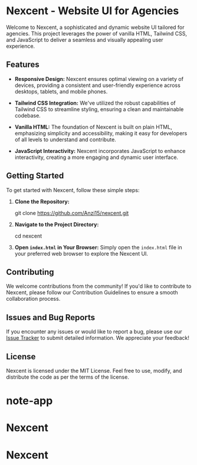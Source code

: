# Nexcent - Website UI for Agencies

Welcome to Nexcent, a sophisticated and dynamic website UI tailored for agencies. This project leverages the power of vanilla HTML, Tailwind CSS, and JavaScript to deliver a seamless and visually appealing user experience.

## Features

- **Responsive Design:** Nexcent ensures optimal viewing on a variety of devices, providing a consistent and user-friendly experience across desktops, tablets, and mobile phones.

- **Tailwind CSS Integration:** We've utilized the robust capabilities of Tailwind CSS to streamline styling, ensuring a clean and maintainable codebase.

- **Vanilla HTML:** The foundation of Nexcent is built on plain HTML, emphasizing simplicity and accessibility, making it easy for developers of all levels to understand and contribute.

- **JavaScript Interactivity:** Nexcent incorporates JavaScript to enhance interactivity, creating a more engaging and dynamic user interface.

## Getting Started

To get started with Nexcent, follow these simple steps:

1. **Clone the Repository:**

   git clone https://github.com/Anzi15/nexcent.git


2. **Navigate to the Project Directory:**

   cd nexcent


3. **Open `index.html` in Your Browser:**
   Simply open the `index.html` file in your preferred web browser to explore the Nexcent UI.

## Contributing

We welcome contributions from the community! If you'd like to contribute to Nexcent, please follow our Contribution Guidelines to ensure a smooth collaboration process.

## Issues and Bug Reports

If you encounter any issues or would like to report a bug, please use our [Issue Tracker](https://github.com/Anzi15/nexcent/issues) to submit detailed information. We appreciate your feedback!

## License

Nexcent is licensed under the MIT License. Feel free to use, modify, and distribute the code as per the terms of the license.
# note-app
# Nexcent
# Nexcent
